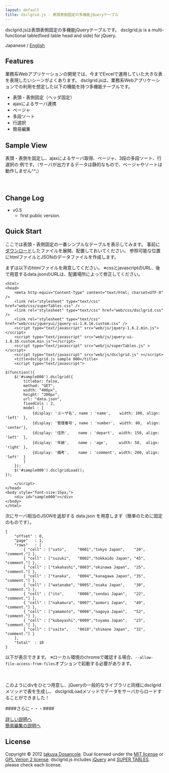```yaml
---
layout: default
title: dsclgrid.js - 表頭表側固定の多機能jQueryテーブル
---
```


dsclgrid.jsは表頭表側固定の多機能jQueryテーブルです。
dsclgrid.js is a multi-functional table(fixed table head and side) for jQuery.

Japanese / [English](index_en.html)

Features
-----

業務系Webアプリケーションの開発では、今までExcelで運用していた大きな表を表現したいシーンがよくあります。
dsclgrid.jsは、業務系Webアプリケーションでの利用を想定した以下の機能を持つ多機能テーブルです。

-   表頭・表側固定（ヘッダ固定）
-   ajaxによるサーバ連携
-   ページャ
-   多段ソート
-   行選択
-   簡易編集


Sample View
-----
表頭・表側を固定し、ajaxによるサーバ取得、ページャ、3段の多段ソート、行選択の
例です。（サーバが出力するデータは静的なもので、ページャやソートは動作しません^^;）

<script type="text/javascript">
$(function(){
    $('#qv').dsclgrid({
        method: "GET",
        title: "Sample View Table",
        width: "700px",
        height: "200px",
        url: "qvdata.json",
        fixedCols : 2,
        pager: true,
        pagestat : "from {from} to {to} / all {total}",
        sortable: true,
        sortNum: 3,
        selectable: true,
        model : [
            {display: 'ユーザ名', name : 'name',    width: 100, align: 'left'  },
            {display: '管理番号', name : 'number',  width: 80,  align: 'center'},
            {display: '住所',    name : 'depart',  width: 200, align: 'left'  },
            {display: '年齢',    name : 'age',     width: 50,  align: 'right' },
            {display: '電話番号', name : 'tel',     width: 200, align: 'center' },
            {display: '備考',    name : 'comment', width: 200, align: 'left'  }
        ]
    });
    $('#qv').dsclgridLoad();
});
</script>
<div style="padding:20px;padding-top:0px;"><div id="qv"></div></div>

Change Log
-----

*  v0.5
    *  first public version.

Quick Start
-----

ここでは表頭・表側固定の一番シンプルなテーブルを表示してみます。
事前に[ダウンロード](https://github.com/dosancole/dsclgrid/zipball/master "ダウンロード")したファイルを展開、配置しておいてください。
参照可能な位置にhtmlファイルとJSONのデータファイルを作成します。


まずは以下のhtmlファイルを用意してください。
※cssとjavascriptのURL、後で用意するdata.jsonのURLは、配置場所によって修正してください。

    <html>
    <head>
        <meta http-equiv="Content-Type" content="text/html; charset=UTF-8" />
        <link rel="stylesheet" type="text/css" href="web/css/superTables.css" />
        <link rel="stylesheet" type="text/css" href="web/css/dsclgrid.css" />
        <link rel="stylesheet" type="text/css" href="web/css/jqueryui/jquery-ui-1.8.16.custom.css" />
        <script type="text/javascript" src="web/js/jquery-1.6.2.min.js"></script>
        <script type="text/javascript" src="web/js/jquery-ui-1.8.16.custom.min.js"></script>
        <script type="text/javascript" src="web/js/superTables.js" ></script>
        <script type="text/javascript" src="web/js/dsclgrid.js" ></script>
        <title>dsclgrid.js sample 000</title>
        <script type="text/javascript">

    $(function(){
        $('#sample000').dsclgrid({
            titlebar: false,
            method: "GET",
            width: "400px",
            height: "200px",
            url: "data.json",
            fixedCols : 2,
            model : [
                {display: 'ユーザ名', name : 'name',    width: 100, align: 'left'  },
                {display: '管理番号', name : 'number',  width: 80,  align: 'center'},
                {display: '住所',    name : 'depart',  width: 150, align: 'left'  },
                {display: '年齢',    name : 'age',     width: 50,  align: 'right' },
                {display: '備考',    name : 'comment', width: 200, align: 'left'  }
            ]
        });
        $('#sample000').dsclgridLoad();
    });

        </script>
    </head>
    <body style="font-size:15px;">
        <div id="sample000"></div>
    </body>
    </html>

次にサーバ相当のJSONを返却する data.json を用意します（簡単のために固定のものです）。

    {
        "offset" : 0,
        "page"   : 1,
        "rows"   : [
            { "cell" : ["sato",     "0001","tokyo Japan",    "20", "comment."] },
            { "cell" : ["suzuki",   "0002","hokkaido Japan", "45", "comment."] },
            { "cell" : ["takahashi","0003","okinawa Japan",  "25", "comment."] },
            { "cell" : ["tanaka",   "0004","kanagawa Japan", "35", "comment."] },
            { "cell" : ["watanabe", "0005","osaka Japan",    "30", "comment."] },
            { "cell" : ["ito",      "0006","sendai Japan",   "22", "comment."] },
            { "cell" : ["nakamura", "0007","aomori Japan",   "49", "comment."] },
            { "cell" : ["yamamoto", "0008","nagoya Japan",   "52", "comment."] },
            { "cell" : ["kobayashi","0009","toyama Japan",   "23", "comment."] },
            { "cell" : ["saito",    "0010","shimane Japan",  "32", "comment."] }
        ],
        "total"  : 10
    }

以下が表示できます。
※ローカル環境のchromeで確認する場合、```--allow-file-access-from-files```オプションで起動する必要があります。

<script type="text/javascript">
$(function(){
    $('#sample000').dsclgrid({
        method: "GET",
        titlebar: false,
        width: "400px",
        height: "200px",
        url: "sample/000/data.json",
        fixedCols : 2,
        model : [
            {display: 'ユーザ名', name : 'name',    width: 100, align: 'left'  },
            {display: '管理番号', name : 'number',  width: 80,  align: 'center'},
            {display: '住所',    name : 'depart',  width: 150, align: 'left'  },
            {display: '年齢',    name : 'age',     width: 50,  align: 'right' },
            {display: '備考',    name : 'comment', width: 200, align: 'left'  }
        ]
    });
    $('#sample000').dsclgridLoad();
});
</script>
<div style="padding:20px;padding-top:0px;"><div id="sample000"></div></div>

このようにdivをひとつ用意し、jQueryの一般的なライブラリと同様にdsclgridメソッドで表を生成し、
dsclgridLoadメソッドでデータをサーバからロードすることができました！

####さらに・・・####

[詳しい説明へ](details.html)  
[簡易編集の説明へ](edit.html)

License
-----
Copyright &copy; 2012 [takuya Dosancole].
Dual licensed under the [MIT license][MIT] or [GPL Verion 2 license][GPL].
dsclgrid.js includes [jQuery] and [SUPER TABLES]. please check each license.

[MIT]: http://www.opensource.org/licenses/mit-license.php
[GPL]: http://www.gnu.org/licenses/gpl.html
[jQuery]: http://jquery.org/
[SUPER TABLES]: http://www.matts411.com/post/super_tables/
[takuya Dosancole]: https://github.com/dosancole